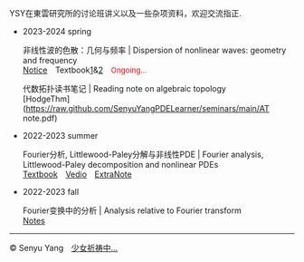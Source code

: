 <style>
.bjimg{
  position: fixed;
  top: 0;
  left: 0;
  width:100%;
height:100%;
min-width: 1000px;
z-index:-10;
zoom: 1;
  background-image: url();
  background-repeat: no-repeat;
  background-size: contain;
  background-position: center 0;
  opacity: 0.3;
  }
</style>
<head>    
<script src="https://cdn.mathjax.org/mathjax/latest/MathJax.js?config=TeX-AMS-MML_HTMLorMML" type="text/javascript"></script>
<script type="text/x-mathjax-config">
MathJax.Hub.Config({
        tex2jax: {
        skipTags: ['script', 'noscript', 'style', 'textarea', 'pre'],
        inlineMath: [['$','$']]
        }
});
</script>
</head>
<div class="bjimg"></div>

YSY在東雲研究所的讨论班讲义以及一些杂项资料，欢迎交流指正.

- 2023-2024 spring<br/>

   非线性波的色散：几何与频率 | Dispersion of nonlinear waves: geometry and frequency<br/>
   [Notice](https://raw.githubusercontent.com/SenyuYangPDELearner/SenyuYangPDELearner.github.io/main/images/WHU2024seminar.pdf)&emsp;Textbook[1](https://web.stanford.edu/~jluk/NWnotes.pdf)&[2](http://people.maths.ox.ac.uk/wangq1/Lecture_notes/nonlinear_wave_9.pdf)&emsp;<font size="2" color="red">Ongoing...</font>
  <br/>
  
  代数拓扑读书笔记 | Reading note on algebraic topology<br/>
  [HodgeThm](https://raw.github.com/SenyuYangPDELearner/seminars/main/AT note.pdf)<br/>
  
- 2022-2023 summer<br/>

  Fourier分析, Littlewood-Paley分解与非线性PDE | Fourier analysis, Littlewood-Paley decomposition and nonlinear PDEs<br/>
   [Textbook](https://perso.math.u-pem.fr/danchin.raphael/cours/courschine.pdf)&emsp;[Vedio](https://space.bilibili.com/693415657/channel/collectiondetail?sid=1755542)&emsp;[ExtraNote](https://www.bilibili.com/read/cv27084665/)<br/>
   
- 2022-2023 fall<br/>

  Fourier变换中的分析 | Analysis relative to Fourier transform<br/>
  [Notes](https://maths.whu.edu.cn/__local/8/3A/29/E666F656D3A1BB0F6CC873EAA90_780F196C_17408F.pdf)

<hr style="height:1px">

&copy; Senyu Yang&emsp;<a href="https://senyuyangpdelearner.github.io" target="_self" >少女祈祷中...</a>
